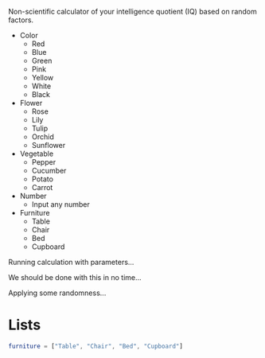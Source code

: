 Non-scientific calculator of your intelligence quotient (IQ) based on random factors.

- Color
  - Red
  - Blue
  - Green
  - Pink
  - Yellow
  - White
  - Black
- Flower
  - Rose
  - Lily
  - Tulip
  - Orchid
  - Sunflower
- Vegetable
  - Pepper
  - Cucumber
  - Potato
  - Carrot
- Number
  - Input any number
- Furniture
  - Table
  - Chair
  - Bed
  - Cupboard

Running calculation with parameters...

We should be done with this in no time...

Applying some randomness...

# Lists

```elm
furniture = ["Table", "Chair", "Bed", "Cupboard"]
```
